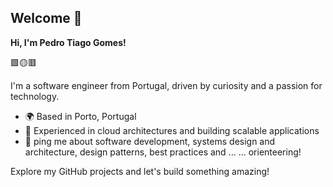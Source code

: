 ## Welcome 👋

**Hi, I'm Pedro Tiago Gomes!**

🟩🟡🟥

I'm a software engineer from Portugal, driven by curiosity and a passion for technology.

- 🌍 Based in Porto, Portugal
- 🚀 Experienced in cloud architectures and building scalable applications
- 💬 ping me about software development, systems design and architecture, design patterns, best practices and ... ... orienteering!

Explore my GitHub projects and let's build something amazing!

<!--
**pttg24/pttg24** is a ✨ _special_ ✨ repository because its `README.md` (this file) appears on your GitHub profile.

Here are some ideas to get you started:

- 🔭 I’m currently working on ...
- 🌱 I’m currently learning ...
- 👯 I’m looking to collaborate on ...
- 🤔 I’m looking for help with ...
- 💬 Ask me about ...
- 📫 How to reach me: ...
- 😄 Pronouns: ...
- ⚡ Fun fact: ...
-->
